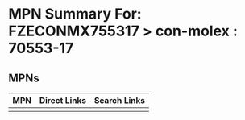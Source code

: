 



# MPN Summary For: FZECONMX755317 > con-molex : 70553-17

## MPNs
  

|MPN|Direct Links|Search Links|
| :--- | :--- | :--- |
||||
